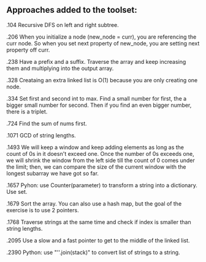## Approaches added to the toolset:

.104 Recursive DFS on left and right subtree.

.206 When you initialize a node (new_node = curr), you are referencing the curr node. So when you set next property of new_node, you are setting next property off curr.

.238 Have a prefix and a suffix. Traverse the array and keep increasing them and multiplying into the output array.

.328 Creataing an extra linked list is O(1) because you are only creating one node.

.334 Set first and second int to max. Find a small number for first, the a bigger small number for second. Then if you find an even bigger number, there is a triplet.

.724 Find the sum of nums first.

.1071 GCD of string lengths.

.1493 We will keep a window and keep adding elements as long as the count of 0s in it doesn't exceed one. Once the number of 0s exceeds one, we will shrink the window from the left side till the count of 0 comes under the limit; then, we can compare the size of the current window with the longest subarray we have got so far.

.1657 Pyhon: use Counter(parameter) to transform a string into a dictionary. Use set.

.1679 Sort the array. You can also use a hash map, but the goal of the exercise is to use 2 pointers.

.1768 Traverse strings at the same time and check if index is smaller than string lengths.

.2095 Use a slow and a fast pointer to get to the middle of the linked list.

.2390 Python: use "''.join(stack)" to convert list of strings to a string.
